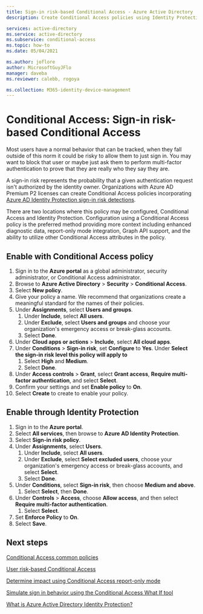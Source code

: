 ```yaml
---
title: Sign-in risk-based Conditional Access - Azure Active Directory
description: Create Conditional Access policies using Identity Protection sign-in risk

services: active-directory
ms.service: active-directory
ms.subservice: conditional-access
ms.topic: how-to
ms.date: 05/04/2021

ms.author: joflore
author: MicrosoftGuyJFlo
manager: daveba
ms.reviewer: calebb, rogoya

ms.collection: M365-identity-device-management
---
```

# Conditional Access: Sign-in risk-based Conditional Access

Most users have a normal behavior that can be tracked, when they fall outside of this norm it could be risky to allow them to just sign in. You may want to block that user or maybe just ask them to perform multi-factor authentication to prove that they are really who they say they are. 

A sign-in risk represents the probability that a given authentication request isn't authorized by the identity owner. Organizations with Azure AD Premium P2 licenses can create Conditional Access policies incorporating [Azure AD Identity Protection sign-in risk detections](../identity-protection/concept-identity-protection-risks.md#sign-in-risk).

There are two locations where this policy may be configured, Conditional Access and Identity Protection. Configuration using a Conditional Access policy is the preferred method providing more context including enhanced diagnostic data, report-only mode integration, Graph API support, and the ability to utilize other Conditional Access attributes in the policy.

## Enable with Conditional Access policy

1. Sign in to the **Azure portal** as a global administrator, security administrator, or Conditional Access administrator.
1. Browse to **Azure Active Directory** > **Security** > **Conditional Access**.
1. Select **New policy**.
1. Give your policy a name. We recommend that organizations create a meaningful standard for the names of their policies.
1. Under **Assignments**, select **Users and groups**.
   1. Under **Include**, select **All users**.
   1. Under **Exclude**, select **Users and groups** and choose your organization's emergency access or break-glass accounts. 
   1. Select **Done**.
1. Under **Cloud apps or actions** > **Include**, select **All cloud apps**.
1. Under **Conditions** > **Sign-in risk**, set **Configure** to **Yes**. Under **Select the sign-in risk level this policy will apply to** 
   1. Select **High** and **Medium**.
   1. Select **Done**.
1. Under **Access controls** > **Grant**, select **Grant access**, **Require multi-factor authentication**, and select **Select**.
1. Confirm your settings and set **Enable policy** to **On**.
1. Select **Create** to create to enable your policy.

## Enable through Identity Protection

1. Sign in to the **Azure portal**.
1. Select **All services**, then browse to **Azure AD Identity Protection**.
1. Select **Sign-in risk policy**.
1. Under **Assignments**, select **Users**.
   1. Under **Include**, select **All users**.
   1. Under **Exclude**, select **Select excluded users**, choose your organization's emergency access or break-glass accounts, and select **Select**.
   1. Select **Done**.
1. Under **Conditions**, select **Sign-in risk**, then choose **Medium and above**.
   1. Select **Select**, then **Done**.
1. Under **Controls** > **Access**, choose **Allow access**, and then select **Require multi-factor authentication**.
   1. Select **Select**.
1. Set **Enforce Policy** to **On**.
1. Select **Save**.

## Next steps

[Conditional Access common policies](concept-conditional-access-policy-common.md)

[User risk-based Conditional Access](howto-conditional-access-policy-risk-user.md)

[Determine impact using Conditional Access report-only mode](howto-conditional-access-insights-reporting.md)

[Simulate sign in behavior using the Conditional Access What If tool](troubleshoot-conditional-access-what-if.md)

[What is Azure Active Directory Identity Protection?](../identity-protection/overview-identity-protection.md)
